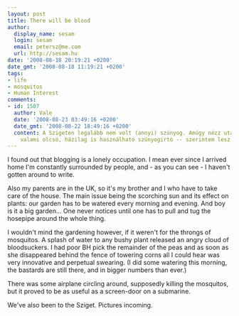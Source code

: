 ```yaml
---
layout: post
title: There will be blood
author:
  display_name: sesam
  login: sesam
  email: petersz@me.com
  url: http://sesam.hu
date: '2008-08-18 20:19:21 +0200'
date_gmt: '2008-08-18 11:19:21 +0200'
tags:
- life
- mosquitos
- Human Interest
comments:
- id: 1507
  author: Vale
  date: '2008-08-23 03:49:16 +0200'
  date_gmt: '2008-08-22 18:49:16 +0200'
  content: A Szigeten legalább nem volt (annyi) szúnyog. Amúgy nézz utána nincs-e
    valami olcsó, házilag is használható szúnyogirtó -- szerintem lesz.
---
```


I found out that blogging is a lonely occupation. I mean ever since I arrived home I'm constantly surrounded by people, and - as you can see - I haven't gotten around to write.

Also my parents are in the UK, so it's my brother and I who have to take care of the house. The main issue being the scorching sun and its effect on plants: our garden has to be watered every morning and evening. And boy is it a big garden... One never notices until one has to pull and tug the hosepipe around the whole thing.

I wouldn't mind the gardening however, if it weren't for the throngs of mosquitos. A splash of water to any bushy plant released an angry cloud of bloodsuckers. I had poor BH pick the remainder of the peas and as soon as she disappeared behind the fence of towering corns all I could hear was very innovative and perpetual swearing. (I did some watering this morning, the bastards are still there, and in bigger numbers than ever.)

There was some airplane circling around, supposedly killing the mosquitos, but it proved to be as useful as a screen-door on a submarine.

We've also been to the Sziget. Pictures incoming.
